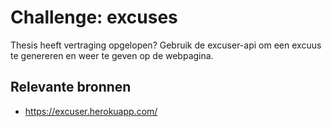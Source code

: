 # Challenge: excuses
Thesis heeft vertraging opgelopen? Gebruik de excuser-api om een excuus te genereren en weer te geven op de webpagina.

## Relevante bronnen
- https://excuser.herokuapp.com/